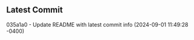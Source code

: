 
## Latest Commit
035a1a0 - Update README with latest commit info (2024-09-01 11:49:28 -0400) <Yunxi-Zhou>
